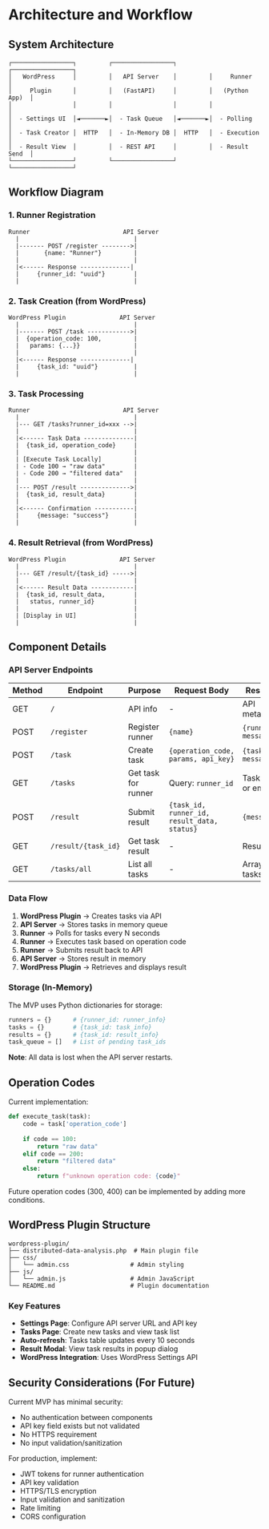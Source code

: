# Architecture and Workflow

## System Architecture

```
┌─────────────────┐         ┌─────────────────┐         ┌─────────────────┐
│   WordPress     │         │   API Server    │         │     Runner      │
│     Plugin      │         │   (FastAPI)     │         │   (Python App)  │
│                 │         │                 │         │                 │
│  - Settings UI  │◄───────►│  - Task Queue   │◄───────►│  - Polling      │
│  - Task Creator │  HTTP   │  - In-Memory DB │  HTTP   │  - Execution    │
│  - Result View  │         │  - REST API     │         │  - Result Send  │
└─────────────────┘         └─────────────────┘         └─────────────────┘
```

## Workflow Diagram

### 1. Runner Registration

```
Runner                          API Server
  |                                |
  |------- POST /register -------->|
  |       {name: "Runner"}         |
  |                                |
  |<------ Response --------------|
  |     {runner_id: "uuid"}        |
  |                                |
```

### 2. Task Creation (from WordPress)

```
WordPress Plugin               API Server
  |                                |
  |------- POST /task ------------>|
  |  {operation_code: 100,         |
  |   params: {...}}               |
  |                                |
  |<------ Response --------------|
  |     {task_id: "uuid"}          |
  |                                |
```

### 3. Task Processing

```
Runner                          API Server
  |                                |
  |--- GET /tasks?runner_id=xxx -->|
  |                                |
  |<------ Task Data --------------|
  |  {task_id, operation_code}     |
  |                                |
  | [Execute Task Locally]         |
  | - Code 100 → "raw data"        |
  | - Code 200 → "filtered data"   |
  |                                |
  |--- POST /result -------------->|
  |  {task_id, result_data}        |
  |                                |
  |<------ Confirmation -----------|
  |     {message: "success"}       |
  |                                |
```

### 4. Result Retrieval (from WordPress)

```
WordPress Plugin               API Server
  |                                |
  |--- GET /result/{task_id} ----->|
  |                                |
  |<------ Result Data ------------|
  |  {task_id, result_data,        |
  |   status, runner_id}           |
  |                                |
  | [Display in UI]                |
  |                                |
```

## Component Details

### API Server Endpoints

| Method | Endpoint | Purpose | Request Body | Response |
|--------|----------|---------|--------------|----------|
| GET | `/` | API info | - | API metadata |
| POST | `/register` | Register runner | `{name}` | `{runner_id, message}` |
| POST | `/task` | Create task | `{operation_code, params, api_key}` | `{task_id, message}` |
| GET | `/tasks` | Get task for runner | Query: `runner_id` | Task data or empty |
| POST | `/result` | Submit result | `{task_id, runner_id, result_data, status}` | `{message}` |
| GET | `/result/{task_id}` | Get task result | - | Result data |
| GET | `/tasks/all` | List all tasks | - | Array of tasks |

### Data Flow

1. **WordPress Plugin** → Creates tasks via API
2. **API Server** → Stores tasks in memory queue
3. **Runner** → Polls for tasks every N seconds
4. **Runner** → Executes task based on operation code
5. **Runner** → Submits result back to API
6. **API Server** → Stores result in memory
7. **WordPress Plugin** → Retrieves and displays result

### Storage (In-Memory)

The MVP uses Python dictionaries for storage:

```python
runners = {}      # {runner_id: runner_info}
tasks = {}        # {task_id: task_info}
results = {}      # {task_id: result_info}
task_queue = []   # List of pending task_ids
```

**Note**: All data is lost when the API server restarts.

## Operation Codes

Current implementation:

```python
def execute_task(task):
    code = task['operation_code']
    
    if code == 100:
        return "raw data"
    elif code == 200:
        return "filtered data"
    else:
        return f"unknown operation code: {code}"
```

Future operation codes (300, 400) can be implemented by adding more conditions.

## WordPress Plugin Structure

```
wordpress-plugin/
├── distributed-data-analysis.php  # Main plugin file
├── css/
│   └── admin.css                 # Admin styling
├── js/
│   └── admin.js                  # Admin JavaScript
└── README.md                     # Plugin documentation
```

### Key Features

- **Settings Page**: Configure API server URL and API key
- **Tasks Page**: Create new tasks and view task list
- **Auto-refresh**: Tasks table updates every 10 seconds
- **Result Modal**: View task results in popup dialog
- **WordPress Integration**: Uses WordPress Settings API

## Security Considerations (For Future)

Current MVP has minimal security:
- No authentication between components
- API key field exists but not validated
- No HTTPS requirement
- No input validation/sanitization

For production, implement:
- JWT tokens for runner authentication
- API key validation
- HTTPS/TLS encryption
- Input validation and sanitization
- Rate limiting
- CORS configuration
